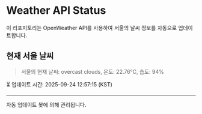 
# Weather API Status

이 리포지토리는 OpenWeather API를 사용하여 서울의 날씨 정보를 자동으로 업데이트합니다.

## 현재 서울 날씨
> 서울의 현재 날씨: overcast clouds, 온도: 22.76°C, 습도: 94%

⏳ 업데이트 시간: 2025-09-24 12:57:15 (KST)

---
자동 업데이트 봇에 의해 관리됩니다.
